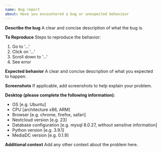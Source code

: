 ```yaml
---
name: Bug report
about: Have you encountered a bug or unexpected behaviour
---
```


**Describe the bug**
A clear and concise description of what the bug is.

**To Reproduce**
Steps to reproduce the behavior:
1. Go to '...'
2. Click on '...'
3. Scroll down to '...'
4. See error

**Expected behavior**
A clear and concise description of what you expected to happen.

**Screenshots**
If applicable, add screenshots to help explain your problem.

**Desktop (please complete the following information):**
 - OS [e.g. Ubuntu]
 - CPU [architecture x86, ARM]
 - Browser [e.g. chrome, firefox, safari]
 - Nextcloud version [e.g. 23]
 - Database configuration [e.g. mysql 8.0.27, without sensitive information]
 - Python version [e.g. 3.9.1]
 - MediaDC version [e.g. 0.1.9]

**Additional context**
Add any other context about the problem here.

